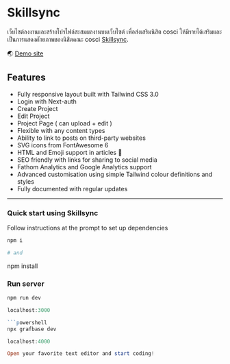 # Skillsync

เว็บไซต์ลงงานและสร้างโปรไฟล์สะสมผลงานบนเว็บไซต์ เพื่อส่งเสริมนิสิต cosci ให้มีรายได้เสริมและเป็นการแสดงศักยภาพของนิสิตคณะ cosci [Skillsync](https://skillsync-web.vercel.app/).

🌏 [Demo site](https://skillsync-web.vercel.app/)  

## Features

- Fully responsive layout built with Tailwind CSS 3.0
- Login with Next-auth
- Create Project
- Edit Project
- Project Page ( can upload + edit )
- Flexible with any content types
- Ability to link to posts on third-party websites
- SVG icons from FontAwesome 6
- HTML and Emoji support in articles 🎉
- SEO friendly with links for sharing to social media
- Fathom Analytics and Google Analytics support
- Advanced customisation using simple Tailwind colour definitions and styles
- Fully documented with regular updates

---

### Quick start using Skillsync

Follow instructions at the prompt to set up dependencies
```powershell
npm i

# and

```
npm install

### Run server

```powershell
npm run dev

localhost:3000

```powershell
npx grafbase dev

localhost:4000

Open your favorite text editor and start coding!
